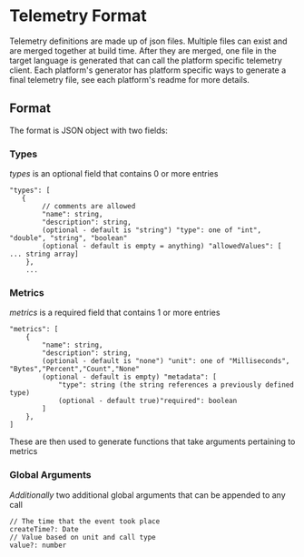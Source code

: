 # Telemetry Format

Telemetry definitions are made up of json files. Multiple files can exist and are merged together at build time. After they are merged, one file in the target language is generated that can call the platform specific telemetry client. Each platform's generator has platform specific ways to generate a final telemetry file, see each platform's readme for more details.

## Format

The format is JSON object with two fields:

### Types

_types_ is an optional field that contains 0 or more entries

```
"types": [
   {
        // comments are allowed
        "name": string,
        "description": string,
        (optional - default is "string") "type": one of "int", "double", "string", "boolean"
        (optional - default is empty = anything) "allowedValues": [ ... string array]
    },
    ...
```

### Metrics

*metrics* is a required field that contains 1 or more entries

```
"metrics": [
    {
        "name": string,
        "description": string,
        (optional - default is "none") "unit": one of "Milliseconds", "Bytes","Percent","Count","None"
        (optional - default is empty) "metadata": [
            "type": string (the string references a previously defined type)
            (optional - default true)"required": boolean
        ]
    },
]
```

These are then used to generate functions that take arguments pertaining to metrics

### Global Arguments

_Additionally_ two additional global arguments that can be appended to any call

```
// The time that the event took place
createTime?: Date
// Value based on unit and call type
value?: number
```

